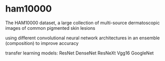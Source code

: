# ham10000

The HAM10000 dataset, a large collection of multi-source dermatoscopic images of common pigmented skin lesions

using different convolutional neural network architectures in an ensemble (composition) to improve accuracy

transfer learning models: ResNet DenseNet ResNeXt Vgg16 GoogleNet
